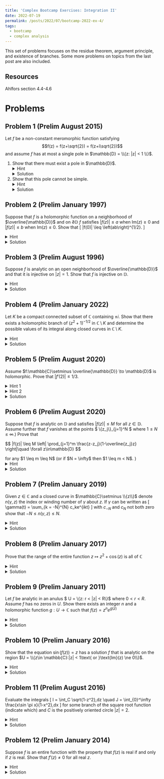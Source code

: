 ```yaml
---
title: 'Complex Bootcamp Exercises: Integration II'
date: 2022-07-19
permalink: /posts/2022/07/bootcamp-2022-ex-4/
tags:
  - bootcamp
  - complex analysis
---
```


This set of problems focuses on the residue theorem, argument principle, and existence of branches. Some more problems on topics from the last post are also included. 

Resources
------
Ahlfors section 4.4-4.6

Problems
======

Problem 1 (Prelim August 2015)
------
Let $f$ be a non-constant meromorphic function satisfying $$f(z) = f(z+\sqrt{2}) = f(z+i\sqrt{2})$$ and assume $f$ has at most a single pole in $\mathbb{D} = \\{z: |z| < 1 \\}$. 
<ol><li>
Show that there must exist a pole in $\mathbb{D}$. 
<details>
	<summary>Hint</summary>
	If there is no pole in $\mathbb{D}$ how many poles can $f$ have elsewhere?
</details>
<details>
	<summary>Solution</summary>
	Note that we can fit a square in side of $\mathbb{D}$ with sides parallel to the real/imaginary axes and with lengths $\sqrt{2}$. 
	If there is no pole in this square then $f$ is bounded on it. 
	However, since our periods are $\sqrt{2},i\sqrt{2}$ it would then follow that $f$ is bounded on all of $\mathbb{C}$ - hence its entire and by Liouville's theorem must be constant. 
	Therefore, there exists at least one pole in this square contained in $\mathbb{D}$. 
</details>
</li><li>
Show that this pole cannot be simple.
<details>
	<summary>Hint</summary>
	Try integrating along a square with side lengths $\sqrt{2}$. 
</details>
<details>
	<summary>Solution</summary>
	We can parameterize a path along the square from part (a) by $\gamma:[0,1] \to \mathbb{C}$ a piecewise linear function $\gamma$ <br>
	<img src="/assets/complex-ex-4/square_contour.png" class="center" alt="Square contour"><br>
	Note that due to the period, the values of $f$ along $\gamma_1$ and $\gamma_2$ are identical, however we are now traversing in the opposite direction so $\gamma_1' = -\gamma_2'$. 
	This gives us the relationship 
	$$ \begin{align*} \int_{\gamma_2} f\,dz &= \int_{0}^{1/4} \gamma'_2(t+1/2) f(\gamma_2(t+1/2))\,dt \\&= -\int_{1/4}^0 \gamma_2'(3/4-u) f(\gamma_2(3/4 - u))\,du \\&= -\int_0^{1/4} \gamma_1'(u)f(\gamma_1(u))\,du = - \int_{\gamma_1} f\,dz\end{align*}$$
	The same applies to $\gamma_3$ and $\gamma_4$. Hence, if our pole lies at $z_0 \in \mathbb{D}$, we find
	$$ 2\pi i\text{res}(f,z_0) = \int_\gamma f\,dz = 0 $$
	allowing us to conclude that the pole at $z_0$ is not simple. 
</details>
</li></ol>

Problem 2 (Prelim January 1997)
------
Suppose that $f$ is a holomorphic function on a neighborhood of $\overline{\mathbb{D}}$ and on $\partial \mathbb{D}$ $f$ satisfies $|f(z)| \leq a$ when $\text{Im}(z) \geq 0$ and $|f(z)| \leq b$ when $\text{Im}(z) \leq 0$. Show that
\[ |f(0)| \leq \left(ab\right)^{1/2}. \]
<details>
	<summary>Hint</summary>
	Consider both $f(z)$ and $f(-z)$. 
</details>
<details>
	<summary>Solution</summary>
	Defining $g(z) =f(z)f(-z)$ we find that $|g(z)| \leq ab$ on the boundary of the disk, hence by maximum modulus we see that $|g(0)| = |f(0)|^2 \leq ab$. 
</details>

Problem 3 (Prelim August 1996)
------
Suppose $f$ is analytic on an open neighborhood of $\overline{\mathbb{D}}$ and that it is injective on $|z| = 1$. 
Show that $f$ is injective on $\mathbb{D}$. 
<details>
		<summary>Hint</summary>
	Apply the Jordan curve theorem. What can you deduce about solutions to $f(z) = w$ for arbitrary $w\in \mathbb{C}$? 
</details>
<details>
	<summary>Solution</summary>
	Let $\gamma:[0,1] \to \partial \mathbb{D}$ be a parameterization of the unit circle. 
	Since $f$ is injective we see that $f\circ \gamma$ is a simple closed curve, and by the Jordan curve theorem we see that $\mathbb{C}\setminus f\circ \gamma([0,1])$ has the two connected components $$ \begin{align*} U &= \{ z: n(f\circ \gamma,z) = 0 \} \\ V&= n(f\circ \gamma,z) = \pm 1\end{align*}$$
	where the $\pm 1$ just depends on orientation. 
	Using the argument principle we find that the number of solutions to $f(z) = w$ is $$ \frac{1}{2\pi i} \int_{\gamma} \frac{f'(z)}{f(z) - w}\,dz = \frac{1}{2\pi i} \int_{f\circ \gamma} \frac{1}{z-w}\,dz = n(f\circ \gamma,w) = 0\text{ or } \pm 1$$
	hence $f(z) = w$ has at most one solution so $f$ must be injective.
</details>

Problem 4 (Prelim January 2022)
------
Let $K$ be a compact connected subset of $\mathbb{C}$ containing $\pm i$. 
Show that there exists a holomorphic branch of $(z^2 + 1)^{-1/2}$ in $\mathbb{C} \setminus K$ and determine the possible values of its integral along closed curves in $\mathbb{C} \setminus K$. 
<details>
	<summary>Hint</summary>
	Recall that a branch of $\log f$ exists for a function $f$ on a domain $U$ if and only if $\int_\gamma f'/f\,dz = 0$ for all closed curves $\gamma:S^1\to U$. 
	If this this integral is nonzero, consider defining a multivalued primitive and composing with $e^z$, if the values differ by multiples of $2\pi i$ the composition is a single valued function. 
</details>
<details>
	<summary>Solution</summary>
	Letting $f(z) = (z^2 + 1)^{-1/2}$ we can compute that $$ \frac{f'(z)}{f(z)} = -\frac{z}{z^2 + 1} $$
	which has poles of order $2$ at $\pm i$. 
	We then compute 
	$$\text{res}_{z= i}\left( \frac{f'}{f}\right) = \lim_{z\to i} -(z-i) \frac{z}{(z^2 + 1)^2} = -\frac{i}{2i} = -\frac{1}{2} $$
	and performing the same computation at $z = -i$ we find 
	$$ \text{res}_{z = -i}\left(\frac{f'}{f}\right) = -\frac{1}{2} = \text{res}_{z = i}\left(\frac{f'}{f}\right) $$
	as well. 
	Finally, if $\gamma$ is a closed curve in $\mathbb{C}\setminus K$ the residue theorem gives us that 
	$$ \int_\gamma \frac{f'}{f}\,dz = -i\pi (n(\gamma, i) + n(\gamma, -i)). $$
	We now note that $n(\gamma,i) = n(\gamma,-i)$ for any such curve divides $\mathbb{C} \setminus \gamma(I)$ into connected components with identical index. 
	Therefore, 
	$$ \int_\gamma \frac{f'}{f}\,dz = -2i\pi k $$
	for $k\in \mathbb{Z}$. 
	In general, we know that a logarithm of a function $f$ exists when this integral is zero for all closed curves $\gamma$ so we are not fortunate enough to arrive at a branch fo $\log(f)$. 
	However, since the integral over closed $\gamma$ is always a multiple of $2\pi i$ we see that it matches the period of $\text{exp}$. 
	As a result, we can define a multivalued map $h:\mathbb{C} \setminus K \to \mathbb{C}$ by fixing some $z_0 \in \mathbb{C}\setminus K$ and letting $l = \log f(z_0)$ for any branch of $\log$ and $\sqrt{}$ with appropraite domains. Then
	$$ h(\xi) = \left\{ l + \int_{\gamma} \frac{f'}{f}\,dz: \gamma: [0,1], \gamma(0) = z_0, \gamma(1) = \xi \right\}.$$
	(Note that this is assuming that there is just one connected component in $\mathbb{C} \setminus K$. This is not necessarily true, but we can define $h$ on other components by fixing other $z_0$ in that component and working piecewise.)
	From prior work we see the values of $h(\xi)$ all differ by multiples of $2\pi i$ hence $z \mapsto \exp(h(z))$ is a well defined function. 
	We can also see that this function is holomorphic, for if we select any $z$ in the domain there exists a simply connected neighborhood $U$ of $z$ for which $$ \int_\gamma \frac{f'}{f}\,dz = 0$$ for all closed curves $\gamma:[0,1]\to U$. 
	Hence we can locally define a holomorphic branch $l$ of $\log f$ on this domain and in $U$ $\text{exp}(h(z)) = \text{exp}(l(z))$ showing the left hand side is indeed holomorhpic at $z$. <br>
	Finally, we must show that $\text{exp}(h(z))$ is indeed a branch of $f$. 
	Differentiating $\text{exp}(2h(z))/(f(z))^2$ we find 
	$$ \frac{d}{dz} \text{exp}(2h(z))(z^2 + 1) = h'(z)\text{exp}(2h(z))f(z) + 2z \text{exp}(2h(z))= 2\text{exp}(2h(z)) \left[ \frac{-z}{z^2 + 1} + \frac{z}{z^2 + 1}\right] = 0 $$
	showing that the functions are multiples of one another. Finally, evaluating at $z_0$ we see $\text{exp}(h(z_0)) = \text{exp}(l) = f(z_0)$ hence they are identical. 

	<br>
	To compute the integral of this branch over a closed curve first note that any such curve $\gamma$ can be replaced by a curve on a circle of radius $> R$ with the same integral (due to Cauchy's theorem.)
	We can let $R$ be greater the largest modulus attained on $K$. 
	Then note our branch restricted to $\mathbb{C} \setminus \overline{B_r(0)}$ can be continued analytically to $\mathbb{C}\setminus [-i,i]$. 
	Finally, we can construct a dumbbell contour along the segment $[-i,i]$ like so <br>
	<img src="/assets/complex-ex-4/dumbbell_contour.png" class="center" alt="Dumbbell contour"><br>
	this shows that integrating along a simple closed circle is equivalent to integrating up and down the segment $[-i,i]$, however when we swap directions we hop over our branch cut so the values will be negated. 
	Going in one direction we find 
	$$ \int_{[-i,i]} \frac{1}{\sqrt{1+z^2}}\,dz = \int_{-1}^1 \frac{i}{\sqrt{1-t^2}}\,dt = \pi i $$
	hence the integral over any closed curve will be an integer multiple of $2\pi i$. 
</details>

Problem 5 (Prelim August 2020)
------
Assume $f:\mathbb{C}\setminus \overline{\mathbb{D}} \to \mathbb{D}$ is holomorphic. Prove that $|f'(2)| \leq 1/3$.
<details>
	<summary>Hint 1</summary>
	Precompose with $1/z$ and note the singularity at zero is removable to make this a map $\mathbb{D}\to \mathbb{D}$.
</details>
<details>
	<summary>Hint 2</summary>
	Use a Mobius transformation on the disk that maps $1/2 \mapsto 0$. 
	Then the Schwarz inequality gives a bound on the derivative at zero. 
	This related to the "Schwarz-Pick" theorem and its very handy have memorized. 
</details>
<details>
	<summary>Solution</summary>
	Define $g:\mathbb{D} \to \mathbb{D}$ as $g(z) = f(z^{-1})$ for $z \ne 0$ and at $z = 0$ the singularity is removable, so just define $g(0)$ to be the limit. 
	Then to estimate $f'(2)$ we will first estimate $g'(1/2)$.
	The Schwarz-Pick theorem states that 
	$$ \left| \frac{ g(z_1) - g(z_2) }{1-\overline{g(z_1)} g(z_2) } \right| \leq \left| \frac{z_1 - z_2 }{1-\overline{z_1} z_2 } \right| $$
	Swapping the denominator on the left and the numerator on the right we see the left hand side becomes the difference quotient between the points $z_1,z_2$. 
	Letting both of these values approach an arbitrary $z \in \mathbb{D}$ we find
	$$ |g'(z)| \leq \frac{1 - |g(z)|^2}{1 - |z|^2}$$
	which leads us to 
	$$ | -f'(2)z^{-2} | = \left| g'\left( \frac{1}{2}\right)\right| \leq \frac{1-|g(1/2)|}{1-(1/2)^2} \leq \frac{4}{3} $$
	giving use the desired bound. 
</details> 

Problem 6 (Prelim August 2020)
------
Suppose that $f$ is analytic on $\mathbb{D}$ and satisfies $|f(z)| \leq M$ for all $z\in \mathbb{D}$. Assume further that $f$ vanishes at the points $ \\{z_j\\}_{j=1}^N $ where $1 \leq N \leq \infty$.)
Prove that 
<p> $$ |f(z)| \leq M \left| \prod_{j=1}^m \frac{z-z_j}{1-\overline{z_j}z} \right|\quad \forall z\in\mathbb{D} $$ </p>
for any $1 \leq m \leq N$ (or if $N = \infty$ then $1 \leq m < N$. )
<details>
	<summary>Hint</summary>
	Consider the function $$ g(z) = \frac{f(z)}{\prod_{j=1}^m \frac{z-z_j}{1-\overline{z_j}z} }. $$ Are its singularities removable? What is $|g|$ as you approach $\partial \mathbb{D}$?
</details>
<details>
	<summary>Solution</summary>
	As discussed in the conformal mapping section, maps of the form $$ z\mapsto \frac{z-a}{1-\overline{a}z}$$ fix the disk and have a single simple root at $z = a$. 
	As a result of this, the singularities of $g$ introduced by the roots $z_j$ are removable as they are roots of $f$ of the same or higher order. 
	Additionally on the boundary these fractional transformations have norm $1$ while $|f| \leq M$ as we approach the boundary. 
	It follows that $g$ is bounded by $M$ on the boundary of $\mathbb{D}$ and hence by max modulus we have 
	$$ |g(z)| = \left|\frac{f(z)}{\prod_{j=1}^m \frac{z-z_j}{1-\overline{z_j}z} } \right| \leq M$$
	and multiplying over by the fractional transformations gives the desired bound. 

	<br> _Note: this is actually part (a) of a two part problem. The second part will be in a later list._
</details>

Problem 7 (Prelim January 2019)
------
Given $z\in \mathbb{C}$ and a closed curve in $\mathbb{C}\setminus \\{z\\}$ denote $n(\gamma,z)$ the index or winding number of $\gamma$ about $z$. 
If $\gamma$ can be written as \[ \gamma(t) = \sum_{k = -N}^{N} c_ke^{ikt} \]
with $c_{-N}$ and $c_N$ not both zero show that $-N \leq n(\gamma, z) \leq N$. 
<details>
	<summary>Hint</summary>
	Can you relate this integral to an application of the argument principle on a suitable function?
</details>
<details>
	<summary>Solution</summary>
	If we let $\phi:[0,2\pi] \to \mathbb{C}$ be $\phi(\theta ) = e^{i\theta}$ and $R(z) = \sum_{k=-N}^N c_kz^k$ then $\gamma = R\circ \phi$ and
	$$ \begin{align*} 
		2\pi i n(\gamma, z) &= \int_\gamma \frac{1}{\xi - z}\,d\xi \\
		&= \int_\phi \frac{R'(\xi)}{R(\xi) - z} \,d\xi
	\end{align*} $$
	which, by the argument principle, is the sum of the orders of the roots and poles of $R(\xi) - z$ contained within $\mathbb{D}$. 
	Note that $\xi^N(R(\xi) - z)$ is a polynomial of degree $2N$ and hence has between $0$ and $2N$ roots within $\mathbb{D}$. 
	Now, comparing this to $R(\xi) - z)$ we have increased the order of the root at zero by $N$. 
	So, we have over counted by $N$ and hence $$ -N \leq n(\gamma, z) \leq N $$

</details>

Problem 8 (Prelim January 2017)
------
Prove that the range of the entire function $z\mapsto z^2 + \cos(z)$ is all of $\mathbb{C}$
<details>
	<summary>Hint</summary>
	Picard's theorem tells us that this functions range can exclude at most one value. Use this to deduce that if this value exists it is in $\mathbb{R}$ then apply Rouche's theorem to show it does not exist. 
</details> 
<details>
	<summary>Solution</summary>
	If the map is not surjective suppose that it never attains $w \in \mathbb{C}$. 
	If $w \notin \mathbb{R}$ note that by Picard's theorem there is some $z$ such that $z^2 + \cos(z) = \overline {w}$ and since $\cos z$'s Taylor series has all real coefficients we have $$ w = \overline{z^2 + \cos(z)} = \overline{z}^2 + \cos(\overline{z})$$ a contradiction, hence if $w$ exists we have $w \in \mathbb{R}$. <br>

	By some simple calculus we can find that the minimum of $z^2+\cos(z)$ on $\mathbb{R}$ is $1$, hence $w < 1$. 
	For the remaining cases we can use symmetric Rouche's theorem on the functions $f(z) = z^2 + \cos(z) - w$ and $g(z) = \cos(z) - w$ to show both have the same number of roots in $\mathbb{C}$, and since $\cos$ is surjective this will complete the proof. <br>
	To do this, define the path $\Lambda = \partial \{x + i y: |x| < 2n\pi, |y| < n\}$. 
	On horizontal segments we note that $$|cos(z) - w| \geq \left| \frac{e^{\pm n} + e^{\mp n}}{2} - w \right| \geq \frac{1}{2} e^n - |w| $$
	while $|f(z) - g(z)| = |z^2| = 4\pi^2n^2 + n^2$, hence if we take $n$ suitably large we find $$|f(z) - g(z)| < |f(z)| + |g(z)|$$ on the horizontal sides of $\Lambda$. 
	On the vertical sides we note that $\cos(\pm 2\pi n + iy) = (e^y+e^{-y})/2 \geq 1 > w$, so $g(z) > 0$. 
	The triangle inequality yields $|z^2| \leq |z^2 + \cos(z) - w| + |\cos(z) -w|$, and we know equality occurs if and only if both $f$ and $g$ are colinear at $z$. 
	Since $\cos(z) - w  > 0 $ we see that for equality to occur must require $z^2 \in \mathbb{R}$ which can only occur if $z\in \mathbb{R}$ or $i\mathbb{R}$. 
	The only points on the vertical edges satisfying this condition are $\pm 2n \pi$, but at these points we find 
	$$ |4n^2 \pi^2| <| 4n^2 \pi^2 + 1 - w| + |1-w| $$
	hence showing $|f-g| < |f|+|g|$ on $\Lambda$. 
	<br> <i>The main part of the argument using Rouche's theorem is modified from <a href="https://math.stackexchange.com/q/1300356">this answer</a>.</i>
</details>

Problem 9 (Prelim January 2011)
------
Let $f$ be analytic in an anulus $ U = \\{z: r < |z| < R\\}$ where $0 < r < R$. 
Assume $f$ has no zeros in $U$. Show there exists an integer $n$ and a holomorphic function $g:U\to \mathbb{C}$ such that $f(z) = z^n e^{g(z)}$
<details>
	<summary>Hint</summary>
	What conditions must $f$ satisfy for this to be true with $n = 0$? If $\gamma$ is a simple closed curve in $U$ then what is the index $n(f\circ \gamma,0)$? Does it depend on $\gamma$?
</details> 
<details>
	<summary>Solution</summary>
	Solving for $g$ this expression becomes $$ g(z) = \log(f(z)z^{-n})$$ so we are looking for a branch of $\log$. 
	We know that such a branch will exist if 
	$$ 0 = \int_\gamma \frac{f'(z) - n f(z)z^{-n-1}}{f(z)z^{-n}}\,dz = \int_\gamma \frac{f'(z)}{f(z)} - n\frac{z^{-n-1}}{z^{-n}}\,dz $$
	which is equivalent to $n(f\circ \gamma, 0) = n\cdot n(\gamma,0)$. 
	To define $n$ lets let $\gamma = c$ be a circle centered at $0$ contained in $U$. 
	We can note that the choice of radius does not matter, for we can connect the two circle by a "tube" and by Cauchy's theorem the integral of both choices are identical. 
	Further, for a general $\gamma$ with $k = n(\gamma,0)$ we can find a homotopy of this path to $\gamma'$, the circle repeated $k$ times then $n(f\circ \gamma,0) = n(f\circ \gamma',0) = kn(f\circ c,0) =n\cdot kn(c,0) = n\cdot n(\gamma',0) = n \cdot n(\gamma,0)$. 
	This establishes that 
	$$ 0 = \int_\gamma \frac{(f(z)z^{-n})'}{z^{-n}}\,dz $$ for our choice of $n$ therefore there exists a primitive of this function, let this primitive be $g(z)$. 
	Finally, we can verify that $$ \frac{d}{dz} e^{g(z)} \frac{z^n}{f(z)} = 0$$ and $e^{g(z_0)}z_0^n = f(z_0)$ for some $z_0 \in U$ to establish that this is indeed the desired $g$. 
</details>

Problem 10 (Prelim January 2016)
------
Show that the equation $\sin(f(z)) = z$ has a solution $f$ that is analytic on the region $U = \\{z\in \mathbb{C}:|z| < 1\text{ or }\text{Im}(z) \ne 0\\}$. 
<details>
	<summary>Hint</summary>
	Write $\sin(w)$ in terms of $e^{iw}$ and solve for it. You will need to prove the existence of branches of two functions on $U$ to produce $f$. 
</details>
<details>
	<summary>Solution</summary>
	Before we begin finding $f$, first note that if $\gamma$ is any closed curve in $U$ that $$n(\gamma,1) = n(\gamma,-1) = 0.$$
	This is because the set $\mathbb{C} \setminus \gamma(I)$ has one unbounded component with $n(\gamma,z) = 0$ for all $z$ contained in this component. 
	By definition of $U$ we see that the rays $(-\infty,-1],[1,\infty)$ are both unbounded connected sets not intersecting $\gamma$ and hence must lie entirely within this component. 
	<br>
	Fix $z \in U$, we wish to solve $$ \frac{e^{iw} - e^{-iw}}{2i} = \sin(w) = z.$$
	We see that $e^{iw}$ must solve the quadratic 
	$$ \left(e^{iw}\right)^2 -2iz\left(e^{iw} \right) - 1 = 0 $$
	which gives 
	$$ e^{iw} = \frac{2iz +\sqrt{4-4z^2}}{2} = iz + \sqrt{1-z^2}$$ for some branch of $z\mapsto \sqrt{1-z^2}$ defined on $U$. 
	To observe that such a branch exists note that its logarithmic derivative is 
	$$ - \frac{z}{1-z^2} $$ which is meromorphic with two poles at $z = \pm 1$. 
	By the above note about $n(\gamma,\pm 1) = 0$ for all $\gamma$ in $U$ the residue theorem gives us
	$$ \int_\gamma - \frac{z}{1-z^2}\,dz = 0 $$
	hence a primitive $P$ exists, and we can take our branch to be $\sqrt{1-z^2} = e^{P(z)}$, given the primitive has correct initial value. 
	<br>
	Now to fully solve the equation we must find a logarithm of $iz + \sqrt{1-z^2} = iz + e^{P(z)}$. 
	Proceeding as usual, we compute its logarithmic derivative as 
	$$ \frac{i + P'(z)e^{P(z)}}{iz + e^{P(z)}} $$
	which has poles at $z$ for which $e^{P(z)} = iz$. 
	This is equivalent to $1-z^2 = -z^2$ for any choice of our branch $e^{P(z)}$, hence the function is holomorphic in $U$ and since $U$ is simply connected this allows us to construct a primitive. 
	This primitive is then our branch of $\log(iz + \sqrt{1-z^2})$. 
	Multiplying it by $-i$ then gives the function $f$ satisfying $f(z) = w$ in $U$. 
</details>

Problem 11 (Prelim August 2016)
------
Evaluate the integrals  \[  I = \int_C \sqrt{1-z^2}\,dz \quad J = \int_{0}^\infty \frac{x\sin \pi x}{1-x^2}\,dx \] for some branch of the square root function (indicate which) and $C$ is the positively oriented circle $|z| = 2$. 
<details>
	<summary>Hint</summary>
	Note that for $I$ there are no residues, but instead branch points. <br>
	For $J$ consider integrating $$f(z) = \frac{ze^{i\pi z}}{1-z^2}$$ over a large semicircle with side on $\mathbb{R}$, closely avoiding the poles at $z = \pm 1$. 
</details>
<details>
	<summary>Solution</summary>
	For $I$ we can construct a branch of $\sqrt{1-z^2}$ defined on $\mathbb{C}\setminus [-1,1]$ mapping $i \mapsto +\sqrt{2}$. 
	From here, we could proceed identically to problem 4 using a dumbbell contour with "weights" centered at the branch points $z = \pm 1$. 
	In the limiting case as the width of tubes and circles goes to zero we arrive at the integral over $C$ being the same as $$2\int_{-1}^1 \sqrt{1-x^2}\,dx = \pi.$$
	To check this, if $\gamma_r$ is a circle of radius $r$ at centered at one of $z = \pm 1$ we find that 
	$$\left| \int_{\gamma_r} \sqrt{1-z^2} \,dz \right| \leq (2\pi r)\sup_{z\in \gamma_r} |\sqrt{1-z^2}| = C2\pi r^{3/2} \to 0$$ as $r \to 0$ by the ML inequality. 
	Next we must justify the resulting integral by looking at our function along lines $x+ir$ as $r\to 0$. 
	Along this branch cut we know that it will approach some value of $\sqrt{1-x^2}$, the branch either being on the positive or negative real axis. 
	By our choice of branch, the limit from the top maps onto the positive reals as the integral $\int_{-1}^1 \sqrt{1-x^2}\,dx$ while from below it must map to the negative branch, but due to the orientation it is $\int_1^{-1} - \sqrt{1-x^2}$ summing to the desired integral.

	<br>
	Another strategy is to use the substitution $u = z^{-1}$, which transforms integral to be over $|z| = 1/2$ with a single pole inside, allowing us to use the residue theorem. 
	Note that finding the residues can be difficult due to choice of branches. 

	<br>
	For $J$ consider the contour that is a large semicircle of radius $R > 0$ with smaller semicircles of radius $r$ cut out at the points $z = \pm 1$. <br>
	<img src="/assets/complex-ex-4/circle_contour.png" class="center" alt="Circular contour avoiding poles on real axis"><br>
	Over this contour we will integrate $$ f(z) = \frac{z e^{\pi i z}}{1-z^2}.$$
	First, note that on the largest semicircle we have 
	$$ \begin{align*} \left| \int_{\gamma_R} f(x)\,dx \right| &\leq 2\int_0^{\pi/2} \frac{R^2}{R^2-1} e^{-\pi R\sin \theta}\,d\theta \\&\leq 2\int_0^{\pi/2} \frac{R^2}{R^2-1} e^{-2 R\theta}\,d\theta \\&=  \frac{R^2}{R^2 - 1} \left[ \frac{1}{2R} - \frac{1}{2R}e^{-\pi R} \right] \end{align*}$$
	which converges to zero as $R \to \infty$. 
	Now, taking the limit as $r\to 0$ of the small circles around the poles at $z = \pm 1$ we see that each circular arc's integral approaches $-\pi i\text{res}_{z = \pm 1}(f)$. 
	Quick calculations show that
	$$ \text{res}_{z=1}(f) = \text{res}_{z= -1}(f) = \frac{1}{2} $$
	hence by applying Cauchy's theorem and letting $R\to \infty, r\to 0$ we find 
	$$\int_\mathbb{R} f(z)\,dz = \pi i $$
	and finally, equating imaginary parts and dividing by 2 (due to evenness of the integrad of $J$) we arrive at
	$$ J = \frac{\pi}{2} $$
</details>


Problem 12 (Prelim January 2014)
------
Suppose $f$ is an entire function with the property that $f(z)$ is real if and only if $z$ is real. Show that $f'(z) \ne 0$ for all real $z$. 
<details>
	<summary>Hint</summary>
	If $f'(w) = 0$ consider applying the argument principle to $f(w) - w$. 
</details>
<details>
	<summary>Solution</summary>
	Following the hint, we  can suppose that $f(w)$ is a function with a double root at the origin. The argument principle says if $\gamma_r(\theta) = re^{i\theta}$ is any positively oriented circle of radius $r > 0$ we have
	$$ 4\pi i = \int_{\gamma_r} \frac{f'(z)}{f(z)}\,dz = 2\pi i n(f\circ \gamma_r,0).$$
	Note however, that the curve $f\circ \gamma_r$ can only intersect the real axis twice - at $\theta = 0,\pi$. 
	For $\theta \in (0,\pi)$ we must have that $f\circ \theta$ is entirely in the upper or lower half plane, and upon hitting $\mathbb{R}$ again at $\theta = \pi$ the argument will have either changed to $\pm \pi$ (in the case that $f(r),f(-r)$ have different signs) or $0$ (if the signs are identical.) 
	Repeating this argument between $(\pi, 2\pi)$ we arrive at $n(f\circ \gamma_r,0) = \pm 1$ or $0$, which directly contradicts the existence of a double root at the origin. 
</details>
